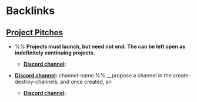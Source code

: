 
# Backlinks
## [Project Pitches](<Project Pitches.md>)
- %% __Projects must launch, but need not end. The can be left open as indefinitely continuing projects.__
    - **[Discord channel](<Discord channel.md>):**

- **[Discord channel](<Discord channel.md>):** channel-name %% __propose a channel in the create-destroy-channels, and once created, an
    - **[Discord channel](<Discord channel.md>):**

